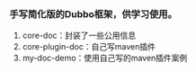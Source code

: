### 手写简化版的Dubbo框架，供学习使用。
1. core-doc：封装了一些公用信息
2. core-plugin-doc：自己写maven插件
3. my-doc-demo：使用自己写的maven插件案例